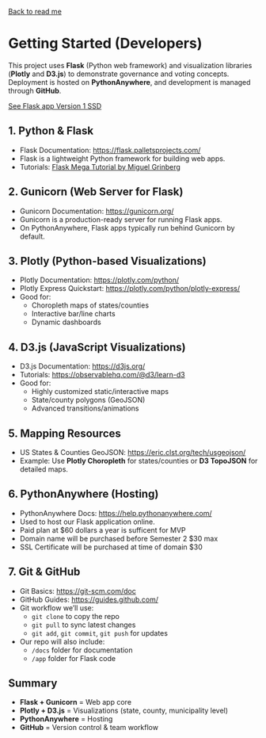 [Back to read me](../../README.md)

# Getting Started (Developers)

This project uses **Flask** (Python web framework) and visualization libraries (**Plotly** and **D3.js**) to demonstrate governance and voting concepts.  
Deployment is hosted on **PythonAnywhere**, and development is managed through **GitHub**.

[See Flask app Version 1 SSD]()
## 1. Python & Flask
- Flask Documentation: https://flask.palletsprojects.com/
- Flask is a lightweight Python framework for building web apps.
- Tutorials: [Flask Mega Tutorial by Miguel Grinberg](https://blog.miguelgrinberg.com/post/the-flask-mega-tutorial-part-i-hello-world)

## 2. Gunicorn (Web Server for Flask)
- Gunicorn Documentation: https://gunicorn.org/
- Gunicorn is a production-ready server for running Flask apps.
- On PythonAnywhere, Flask apps typically run behind Gunicorn by default.

## 3. Plotly (Python-based Visualizations)
- Plotly Documentation: https://plotly.com/python/
- Plotly Express Quickstart: https://plotly.com/python/plotly-express/
- Good for:
  - Choropleth maps of states/counties
  - Interactive bar/line charts
  - Dynamic dashboards

## 4. D3.js (JavaScript Visualizations)
- D3.js Documentation: https://d3js.org/
- Tutorials: https://observablehq.com/@d3/learn-d3
- Good for:
  - Highly customized static/interactive maps
  - State/county polygons (GeoJSON)
  - Advanced transitions/animations

## 5. Mapping Resources
- US States & Counties GeoJSON: https://eric.clst.org/tech/usgeojson/
- Example: Use **Plotly Choropleth** for states/counties or **D3 TopoJSON** for detailed maps.     

## 6. PythonAnywhere (Hosting)
- PythonAnywhere Docs: https://help.pythonanywhere.com/
- Used to host our Flask application online.
- Paid plan at $60 dollars a year is sufficent for MVP
- Domain name will be purchased before Semester 2 $30 max
- SSL Certificate will be purchased at time of domain $30

## 7. Git & GitHub
- Git Basics: https://git-scm.com/doc
- GitHub Guides: https://guides.github.com/
- Git workflow we’ll use:
  - `git clone` to copy the repo
  - `git pull` to sync latest changes
  - `git add`, `git commit`, `git push` for updates
- Our repo will also include:
  - `/docs` folder for documentation
  - `/app` folder for Flask code
          
## Summary
- **Flask + Gunicorn** = Web app core
- **Plotly + D3.js** = Visualizations (state, county, municipality level)
- **PythonAnywhere** = Hosting
- **GitHub** = Version control & team workflow
